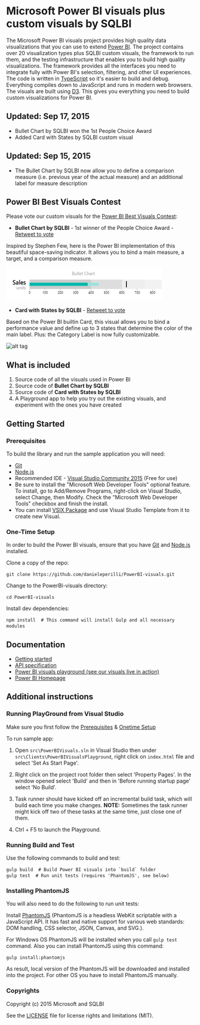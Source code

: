 # Microsoft Power BI visuals plus custom visuals by SQLBI

The Microsoft Power BI visuals project provides high quality data visualizations that you can use to extend [Power BI](https://powerbi.microsoft.com/).  The project contains over 20 visualization types plus SQLBI custom visuals, the framework to run them, and the testing infrastructure that enables you to build high quality visualizations.  The framework provides all the interfaces you need to integrate fully with Power BI's selection, filtering, and other UI experiences.  The code is written in [TypeScript](http://www.typescriptlang.org/) so it's easier to build and debug. Everything compiles down to JavaScript and runs in modern web browsers.  The visuals are built using [D3](http://d3js.org/). This gives you everything you need to build custom visualizations for Power BI.

## Updated: Sep 17, 2015

- Bullet Chart by SQLBI won the 1st People Choice Award
- Added Card with States by SQLBI custom visual

## Updated: Sep 15, 2015

- The Bullet Chart by SQLBI now allow you to define a comparison  measure (i.e. previous year of the actual measure) and  an additional label for measure description


## Power BI Best Visuals Contest

Please vote our custom visuals for the [Power BI Best Visuals Contest](http://community.powerbi.com/t5/Best-Visual-Contest/con-p/best_visual_contest/tab/entries):

- **Bullet Chart by SQLBI** - 1st winner of the People Choice Award - [Retweet to vote](https://twitter.com/DanielePerilli/status/642791357107564544)

Inspired by Stephen Few, here is the Power BI implementation of this beautiful space-saving indicator. It allows you to bind a main measure, a target, and a comparison measure.

![alt tag](bulletchart-screenshot.png)


- **Card with States by SQLBI** - [Retweet to vote](https://twitter.com/DanielePerilli/status/644449949388808192)

Based on the Power BI builtin Card, this visual allows you to bind a performance value and define up to 3 states that determine the color of the main label. 
Plus: the Category Label is now fully customizable.

![alt tag](cardwithstates-screenshot.png)


## What is included

1. Source code of all the visuals used in Power BI
2. Source code of **Bullet Chart by SQLBI**
3. Source code of **Card with States by SQLBI**
4. A Playground app to help you try out the existing visuals, and experiment with the ones you have created

## Getting Started

### Prerequisites

To build the library and run the sample application you will need:

- [Git](http://git-scm.com/book/en/v2/Getting-Started-Installing-Git#Installing-on-Windows)
- [Node.js](https://nodejs.org/download/)
- Recommended IDE - [Visual Studio Community 2015](https://www.visualstudio.com/vs-2015-product-editions) (Free for use)
 -  Be sure to install the "Microsoft Web Developer Tools" optional feature. To install, go to Add/Remove Programs, right-click on Visual Studio, select Change, then Modify. Check the "Microsoft Web Developer Tools" checkbox and finish the install. 
 -  You can install [VSIX Package](https://github.com/Microsoft/PowerBI-visuals/blob/master/tools/VSIXExtensions/VisualTemplate.vsix?raw=true) and use Visual Studio Template from it to create new Visual.

### One-Time Setup
In order to build the Power BI visuals, ensure that you have [Git](http://git-scm.com/book/en/v2/Getting-Started-Installing-Git#Installing-on-Windows) and [Node.js](http://nodejs.org/download/) installed.

Clone a copy of the repo:

```
git clone https://github.com/danieleperilli/PowerBI-visuals.git
```

Change to the PowerBI-visuals directory:

```
cd PowerBI-visuals
```

Install dev dependencies:

```
npm install  # This command will install Gulp and all necessary modules
```

## Documentation

*  [Getting started](https://github.com/Microsoft/PowerBI-visuals/wiki)
*  [API specification](http://microsoft.github.io/PowerBI-visuals/interfaces/powerbi.ivisual.html)
*  [Power BI visuals playground (see our visuals live in action)](http://microsoft.github.io/PowerBI-visuals/playground/index.html)
*  [Power BI Homepage](https://powerbi.microsoft.com/)

## Additional instructions

### Running PlayGround from Visual Studio

Make sure you first follow the [Prerequisites](https://github.com/Microsoft/PowerBI-visuals#prerequisites) & [Onetime Setup](https://github.com/Microsoft/PowerBI-visuals#one-time-setup)

To run sample app:

1. Open `src\PowerBIVisuals.sln` in Visual Studio then under `src\Clients\PowerBIVisualsPlayground`, right click on `index.html` file and select 'Set As Start Page'.

2. Right click on the project root folder then select 'Property Pages'. In the window opened select 'Build' and then in 'Before running startup page' select 'No Build'.

3. Task runner should have kicked off an incremental build task, which will build each time you make changes. **NOTE:** Sometimes the task runner might kick off two of these tasks at the same time, just close one of them.

4. Ctrl + F5 to launch the Playground.
 
### Running Build and Test

Use the following commands to build and test:
```
gulp build  # Build Power BI visuals into `build` folder
gulp test  # Run unit tests (requires 'PhantomJS', see below)
```

### Installing PhantomJS
You will also need to do the following to run unit tests:

Install [PhantomJS](http://phantomjs.org/) (PhantomJS is a headless WebKit scriptable with a JavaScript API. It has fast and native support for various web standards: DOM handling, CSS selector, JSON, Canvas, and SVG.).

For Windows OS PhantomJS will be installed when you call `gulp test` command. Also you can install PhantomJS using this command:

```
gulp install:phantomjs
```
As result, local version of the PhantomJS will be downloaded and installed into the project. For other OS you have to install PhantomJS manually.

### Copyrights

Copyright (c) 2015 Microsoft and SQLBI

See the [LICENSE](/LICENSE) file for license rights and limitations (MIT).
